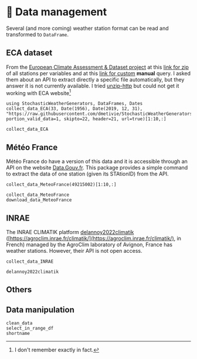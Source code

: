 # 📅 Data management

Several (and more coming) weather station format can be read and transformed to `DataFrame`.

## ECA dataset

From the [European Climate Assessment & Dataset project](https://www.ecad.eu/) at this [link for zip](https://www.ecad.eu/dailydata/predefinedseries.php) of all stations per variables and at this [link for custom](https://www.ecad.eu/dailydata/customquery.php) **manual** query.
I asked them about an API to extract directly a specific file automatically, but they answer it is not currently available.
I tried [unzip-http](https://github.com/saulpw/unzip-http) but could not get it working with ECA website[^1]

[^1]: I don't remember exactly in fact.

````@example data
using StochasticWeatherGenerators, DataFrames, Dates
collect_data_ECA(33, Date(1956), Date(2019, 12, 31), "https://raw.githubusercontent.com/dmetivie/StochasticWeatherGenerators.jl/master/weather_files/ECA_blend_rr/RR_", portion_valid_data=1, skipto=22, header=21, url=true)[1:10,:]
````

```@docs
collect_data_ECA
```

## Météo France

Météo France do have a version of this data and it is accessible through an API on the website [Data.Gouv.fr](https://www.data.gouv.fr/en/datasets/).
This package provides a simple command to extract the data of one station (given its STAtionID) from the API.

````@example data
collect_data_MeteoFrance(49215002)[1:10,:]
````

```@docs
collect_data_MeteoFrance 
download_data_MeteoFrance 
```

## INRAE

The INRAE CLIMATIK platform [delannoy2022climatik](@cite) ([https://agroclim.inrae.fr/climatik/](https://agroclim.inrae.fr/climatik/), in French) managed by the AgroClim laboratory of Avignon, France has weather stations. However, their API is not open access.

```@docs
collect_data_INRAE
```

```@bibliography
delannoy2022climatik
```

## Others

## Data manipulation

```@docs
clean_data 
select_in_range_df
shortname
```